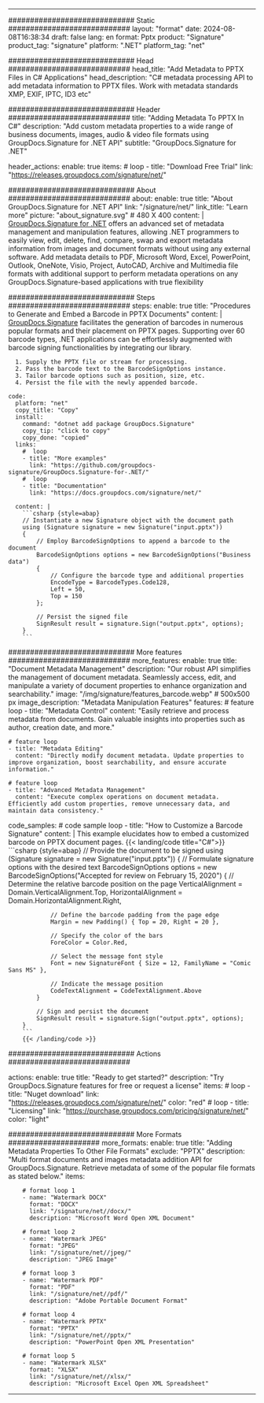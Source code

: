 



---
############################# Static ############################
layout: "format"
date:  2024-08-08T16:38:34
draft: false
lang: en
format: Pptx
product: "Signature"
product_tag: "signature"
platform: ".NET"
platform_tag: "net"

############################# Head ############################
head_title: "Add Metadata to PPTX Files in C# Applications"
head_description: "C# metadata processing API to add metadata information to PPTX files. Work with metadata standards XMP, EXIF, IPTC, ID3 etc"

############################# Header ############################
title: "Adding Metadata To PPTX In C#" 
description: "Add custom metadata properties to a wide range of business documents, images, audio & video file formats using GroupDocs.Signature for .NET API"
subtitle: "GroupDocs.Signature for .NET" 

header_actions:
  enable: true
  items:
    #  loop
    - title: "Download Free Trial"
      link: "https://releases.groupdocs.com/signature/net/"
      
############################# About ############################
about:
    enable: true
    title: "About GroupDocs.Signature for .NET API"
    link: "/signature/net/"
    link_title: "Learn more"
    picture: "about_signature.svg" # 480 X 400
    content: |
       [GroupDocs.Signature for .NET](/signature/net/) offers an advanced set of metadata management and manipulation features, allowing .NET programmers to easily view, edit, delete, find, compare, swap and export metadata information from images and document formats without using any external software. Add metadata details to PDF, Microsoft Word, Excel, PowerPoint, Outlook, OneNote, Visio, Project, AutoCAD, Archive and Multimedia file formats with additional support to perform metadata operations on any GroupDocs.Signature-based applications with true flexibility

############################# Steps ############################
steps:
    enable: true
    title: "Procedures to Generate and Embed a Barcode in PPTX Documents"
    content: |
      [GroupDocs.Signature](/signature/net/) facilitates the generation of barcodes in numerous popular formats and their placement on PPTX pages. Supporting over 60 barcode types, .NET applications can be effortlessly augmented with barcode signing functionalities by integrating our library.
      
      1. Supply the PPTX file or stream for processing.
      2. Pass the barcode text to the BarcodeSignOptions instance.
      3. Tailor barcode options such as position, size, etc.
      4. Persist the file with the newly appended barcode.
   
    code:
      platform: "net"
      copy_title: "Copy"
      install:
        command: "dotnet add package GroupDocs.Signature"
        copy_tip: "click to copy"
        copy_done: "copied"
      links:
        #  loop
        - title: "More examples"
          link: "https://github.com/groupdocs-signature/GroupDocs.Signature-for-.NET/"
        #  loop
        - title: "Documentation"
          link: "https://docs.groupdocs.com/signature/net/"
          
      content: |
        ```csharp {style=abap}
        // Instantiate a new Signature object with the document path
        using (Signature signature = new Signature("input.pptx"))
        {
            // Employ BarcodeSignOptions to append a barcode to the document
            BarcodeSignOptions options = new BarcodeSignOptions("Business data")
            {
                // Configure the barcode type and additional properties
                EncodeType = BarcodeTypes.Code128,
                Left = 50,
                Top = 150
            };

            // Persist the signed file
            SignResult result = signature.Sign("output.pptx", options);
        }
        ```            

############################# More features ############################
more_features:
  enable: true
  title: "Document Metadata Management"
  description: "Our robust API simplifies the management of document metadata. Seamlessly access, edit, and manipulate a variety of document properties to enhance organization and searchability."
  image: "/img/signature/features_barcode.webp" # 500x500 px
  image_description: "Metadata Manipulation Features"
  features:
    # feature loop
    - title: "Metadata Control"
      content: "Easily retrieve and process metadata from documents. Gain valuable insights into properties such as author, creation date, and more."

    # feature loop
    - title: "Metadata Editing"
      content: "Directly modify document metadata. Update properties to improve organization, boost searchability, and ensure accurate information."

    # feature loop
    - title: "Advanced Metadata Management"
      content: "Execute complex operations on document metadata. Efficiently add custom properties, remove unnecessary data, and maintain data consistency."
      
  code_samples:
    # code sample loop
    - title: "How to Customize a Barcode Signature"
      content: |
        This example elucidates how to embed a customized barcode on PPTX document pages.
        {{< landing/code title="C#">}}
        ```csharp {style=abap}
        // Provide the document to be signed
        using (Signature signature = new Signature("input.pptx"))
        {
            // Formulate signature options with the desired text
            BarcodeSignOptions options = new BarcodeSignOptions("Accepted for review on February 15, 2020")
            {
                // Determine the relative barcode position on the page
                VerticalAlignment = Domain.VerticalAlignment.Top,
                HorizontalAlignment = Domain.HorizontalAlignment.Right,

                // Define the barcode padding from the page edge
                Margin = new Padding() { Top = 20, Right = 20 },

                // Specify the color of the bars
                ForeColor = Color.Red,

                // Select the message font style
                Font = new SignatureFont { Size = 12, FamilyName = "Comic Sans MS" },

                // Indicate the message position
                CodeTextAlignment = CodeTextAlignment.Above
            }

            // Sign and persist the document
            SignResult result = signature.Sign("output.pptx", options);
        }
        ```
        {{< /landing/code >}}


############################# Actions ############################

actions:
  enable: true
  title: "Ready to get started?"
  description: "Try GroupDocs.Signature features for free or request a license"
  items:
    #  loop
    - title: "Nuget download"
      link: "https://releases.groupdocs.com/signature/net/"
      color: "red"
        #  loop
    - title: "Licensing"
      link: "https://purchase.groupdocs.com/pricing/signature/net/"
      color: "light"


############################# More Formats #####################
more_formats:
    enable: true
    title: "Adding Metadata Properties To Other File Formats"
    exclude: "PPTX"
    description: "Multi format documents and images metadata addition API for GroupDocs.Signature. Retrieve metadata of some of the popular file formats as stated below."
    items: 
          
        # format loop 1
        - name: "Watermark DOCX"
          format: "DOCX"
          link: "/signature/net//docx/"
          description: "Microsoft Word Open XML Document"
          
        # format loop 2
        - name: "Watermark JPEG"
          format: "JPEG"
          link: "/signature/net//jpeg/"
          description: "JPEG Image"
          
        # format loop 3
        - name: "Watermark PDF"
          format: "PDF"
          link: "/signature/net//pdf/"
          description: "Adobe Portable Document Format"
          
        # format loop 4
        - name: "Watermark PPTX"
          format: "PPTX"
          link: "/signature/net//pptx/"
          description: "PowerPoint Open XML Presentation"
          
        # format loop 5
        - name: "Watermark XLSX"
          format: "XLSX"
          link: "/signature/net//xlsx/"
          description: "Microsoft Excel Open XML Spreadsheet"


          

---